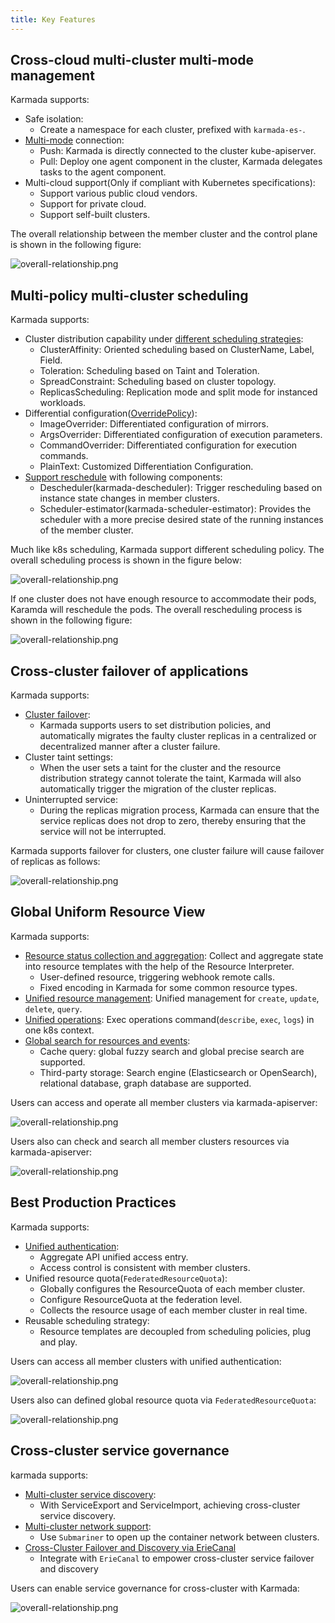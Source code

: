 ```yaml
---
title: Key Features
---
```


## Cross-cloud multi-cluster multi-mode management
Karmada supports:
* Safe isolation:
  * Create a namespace for each cluster, prefixed with `karmada-es-`.
* [Multi-mode](https://karmada.io/docs/userguide/clustermanager/cluster-registration) connection:
  * Push: Karmada is directly connected to the cluster kube-apiserver.
  * Pull: Deploy one agent component in the cluster, Karmada delegates tasks to the agent component.
* Multi-cloud support(Only if compliant with Kubernetes specifications):
  * Support various public cloud vendors.
  * Support for private cloud.
  * Support self-built clusters.

The overall relationship between the member cluster and the control plane is shown in the following figure:  

![overall-relationship.png](../resources/key-features/overall-relationship.png)


## Multi-policy multi-cluster scheduling
Karmada supports:
* Cluster distribution capability under [different scheduling strategies](https://karmada.io/docs/userguide/scheduling/resource-propagating):
  * ClusterAffinity: Oriented scheduling based on ClusterName, Label, Field.
  * Toleration: Scheduling based on Taint and Toleration.
  * SpreadConstraint: Scheduling based on cluster topology.
  * ReplicasScheduling: Replication mode and split mode for instanced workloads.
* Differential configuration([OverridePolicy](https://karmada.io/docs/userguide/scheduling/override-policy)):
  * ImageOverrider: Differentiated configuration of mirrors.
  * ArgsOverrider: Differentiated configuration of execution parameters.
  * CommandOverrider: Differentiated configuration for execution commands.
  * PlainText: Customized Differentiation Configuration.
* [Support reschedule](https://karmada.io/docs/userguide/scheduling/descheduler) with following components:
  * Descheduler(karmada-descheduler): Trigger rescheduling based on instance state changes in member clusters.
  * Scheduler-estimator(karmada-scheduler-estimator): Provides the scheduler with a more precise desired state of the running instances of the member cluster.

Much like k8s scheduling, Karmada support different scheduling policy. The overall scheduling process is shown in the figure below:  

![overall-relationship.png](../resources/key-features/overall-scheduling.png)

If one cluster does not have enough resource to accommodate their pods, Karamda will reschedule the pods. The overall rescheduling process is shown in the following figure:  

![overall-relationship.png](../resources/key-features/overall-rescheduling.png)


## Cross-cluster failover of applications
Karmada supports:
* [Cluster failover](https://karmada.io/docs/userguide/failover/):
  * Karmada supports users to set distribution policies, and automatically migrates the faulty cluster replicas in a centralized or decentralized manner after a cluster failure.
* Cluster taint settings:
  * When the user sets a taint for the cluster and the resource distribution strategy cannot tolerate the taint, Karmada will also automatically trigger the migration of the cluster replicas.
* Uninterrupted service:
  * During the replicas migration process, Karmada can ensure that the service replicas does not drop to zero, thereby ensuring that the service will not be interrupted.

Karmada supports failover for clusters, one cluster failure will cause failover of replicas as follows:  

![overall-relationship.png](../resources/key-features/cluster-failover.png)

## Global Uniform Resource View
Karmada supports:
* [Resource status collection and aggregation](https://karmada.io/docs/userguide/globalview/customizing-resource-interpreter): Collect and aggregate state into resource templates with the help of the Resource Interpreter.
  * User-defined resource, triggering webhook remote calls.
  * Fixed encoding in Karmada for some common resource types.
* [Unified resource management](https://karmada.io/docs/userguide/globalview/aggregated-api-endpoint): Unified management for `create`, `update`, `delete`, `query`.
* [Unified operations](https://karmada.io/docs/userguide/globalview/proxy-global-resource): Exec operations command(`describe`, `exec`, `logs`) in one k8s context.
* [Global search for resources and events](https://karmada.io/docs/tutorials/karmada-search/):
  * Cache query: global fuzzy search and global precise search are supported.
  * Third-party storage: Search engine (Elasticsearch or OpenSearch), relational database, graph database are supported.

Users can access and operate all member clusters via karmada-apiserver:  

![overall-relationship.png](../resources/key-features/unified-operation.png)

Users also can check and search all member clusters resources via karmada-apiserver:  

![overall-relationship.png](../resources/key-features/unified-search.png)

## Best Production Practices
Karmada supports:
* [Unified authentication](../userguide/bestpractices/unified-auth.md):
  * Aggregate API unified access entry.
  * Access control is consistent with member clusters.
* Unified resource quota(`FederatedResourceQuota`):
  * Globally configures the ResourceQuota of each member cluster.
  * Configure ResourceQuota at the federation level.
  * Collects the resource usage of each member cluster in real time.
* Reusable scheduling strategy:
  * Resource templates are decoupled from scheduling policies, plug and play.

Users can access all member clusters with unified authentication:

![overall-relationship.png](../resources/key-features/unified-access.png)

Users also can defined global resource quota via `FederatedResourceQuota`:  

![overall-relationship.png](../resources/key-features/unified-resourcequota.png)

## Cross-cluster service governance
karmada supports:
* [Multi-cluster service discovery](https://karmada.io/docs/userguide/service/multi-cluster-service):
  * With ServiceExport and ServiceImport, achieving cross-cluster service discovery.
* [Multi-cluster network support](https://karmada.io/docs/userguide/network/working-with-submariner):
  * Use `Submariner` to open up the container network between clusters.
* [Cross-Cluster Failover and Discovery via ErieCanal](https://karmada.io/docs/userguide/service/working-with-eriecanal)
  * Integrate with `ErieCanal` to empower cross-cluster service failover and discovery

Users can enable service governance for cross-cluster with Karmada:  

![overall-relationship.png](../resources/key-features/service-governance.png)

